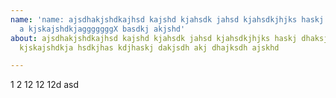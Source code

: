```yaml
---
name: 'name: ajsdhakjshdkajhsd kajshd kjahsdk jahsd kjahsdkjhjks haskj dhaksjdhakjsdh
  a kjskajshdkjagggggggX basdkj akjshd'
about: ajsdhakjshdkajhsd kajshd kjahsdk jahsd kjahsdkjhjks haskj dhaksjdhakjsdh a
  kjskajshdkja hsdkjhas kdjhaskj dakjsdh akj dhajksdh ajskhd

---
```


1 2 12 12 12d asd
